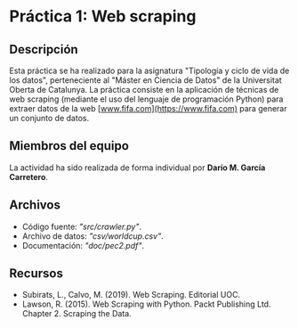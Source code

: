 # Práctica 1: Web scraping

## Descripción

Esta práctica se ha realizado para la asignatura "Tipología y ciclo de vida de los datos", perteneciente al "Máster en Ciencia de Datos" de la Universitat Oberta de Catalunya. La práctica consiste en la aplicación de técnicas de web scraping (mediante el uso del lenguaje de programación Python) para extraer datos de la web [www.fifa.com](https://www.fifa.com) para generar un conjunto de datos.

## Miembros del equipo

La actividad ha sido realizada de forma individual por **Darío M. García Carretero**.

## Archivos

* Código fuente: _"src/crawler.py"_.
* Archivo de datos: _"csv/worldcup.csv"_.
* Documentación: _"doc/pec2.pdf"_.

## Recursos

* Subirats, L., Calvo, M. (2019). Web Scraping. Editorial UOC.
* Lawson, R. (2015). Web Scraping with Python. Packt Publishing Ltd. Chapter 2. Scraping the Data.
